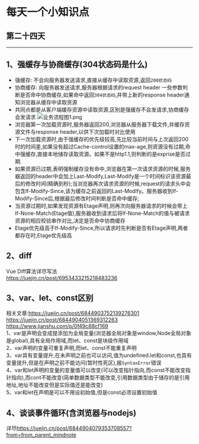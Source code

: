# 每天一个小知识点
## 第二十四天 
---

## 1、强缓存与协商缓存(304状态码是什么)
- 强缓存: 不会向服务器发送请求,直接从缓存中读取资源,返回`200状态码`  
- 协商缓存: 向服务器发送请求,服务器根据请求的request header 一些参数判断是否命中协商缓存,如果命中返回`304状态码`,并带上新的response header通知浏览器从缓存中读取资源  
- 共同点都是从客户端缓存资源中读取资源,区别是强缓存不会发请求,协商缓存会发请求
![业务流程图1.png](https://cdn.nlark.com/yuque/0/2021/png/1500604/1618399660902-60a33dae-cedc-4bd0-9a5b-160c5da3f516.png)
- 浏览器第一次加载资源时,服务器返回200,浏览器从服务器下载文件,并缓存资源文件与response header,以供下次加载时对比使用  
- 下一次加载资源时,由于强缓存的优先级较高,先比较当前时间与上次返回200时的时间差,如果没有超过Cache-control设置的max-age,则资源没有过期,命中强缓存,直接本地储存读取资源。如果不是http1.1,则判断的是exprise是否过期.
- 如果资源已过期,表明强制缓存没有命中,浏览器在第一次请求资源的时候,服务器返回的header中会加上Last-Modify,Last-Modify是一个时间标识该资源最后的修改时间(精确到秒);当浏览器再次请求资源的时候,request的请求头中会包含If-Modify-Since,该为缓存之前返回的Last-Modify。服务器收到If-Modify-Since后,根据最后修改时间判断是否命中缓存;
- 当资源过期时,如果发现资源有Etage声明,则再次向服务器请求的时候会带上If-None-Match(Etage值),服务器收到请求后将If-None-Match的值与被请求资源的相应校验串作对比,决定是否命中协商缓存
- Etage优先级高于If-Modify-Since,所以请求时先判断是否有Etage声明,两者都存在时,Etage优先级高
## 2、diff
Vue Diff算法详尽写法  
<https://juejin.cn/post/6953433215218483236>
## 3、var、let、const区别
相关文章:<https://juejin.cn/post/6844903752139276301>  
<https://juejin.cn/post/6844904051369312263>  
<https://www.jianshu.com/p/0f49c88cf169>  
1、var是声明会变成提添加为全局变量(浏览器全局对象是window,Node全局对象是global),具有全局作用域,而let、const是块级作用域  
2、var声明的变量可重复声明,而let、const不能重复声明  
3、var具有变量提升,在未声明之前也可以访问,值为undefined.let和const,也具有变量提升,但是在声明之前不能访问(暂时性死区),报`SyntaxError`错误  
4、var和let声明的变量的变量值可以改变(可以改变指针指向,而const不能改变指针指向),而cont不能改变(简单数据类型不能改变,引用数据类型由于储存的是引用地址,地址不能改变但是实际值还是能改变)  
5、var和let在声明是可以不用设初始值,但是const必须设置初始值
## 4、谈谈事件循环(含浏览器与nodejs)
详尽<https://juejin.cn/post/6844904079353708557?from=from_parent_mindnote>